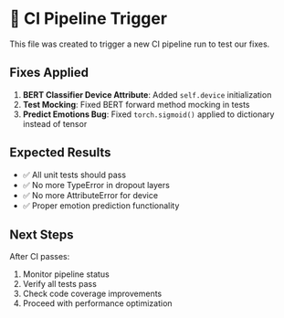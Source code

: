 # 🔄 CI Pipeline Trigger

This file was created to trigger a new CI pipeline run to test our fixes.

## Fixes Applied

1. **BERT Classifier Device Attribute**: Added `self.device` initialization
2. **Test Mocking**: Fixed BERT forward method mocking in tests
3. **Predict Emotions Bug**: Fixed `torch.sigmoid()` applied to dictionary instead of tensor

## Expected Results

- ✅ All unit tests should pass
- ✅ No more TypeError in dropout layers
- ✅ No more AttributeError for device
- ✅ Proper emotion prediction functionality

## Next Steps

After CI passes:
1. Monitor pipeline status
2. Verify all tests pass
3. Check code coverage improvements
4. Proceed with performance optimization
